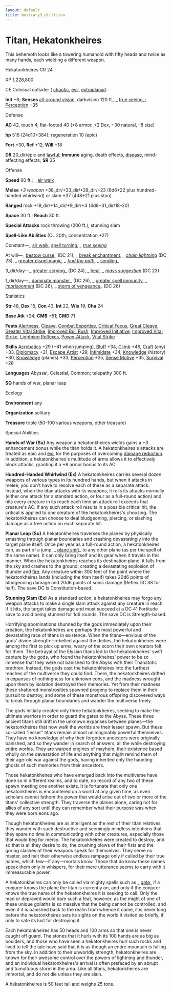 ```yaml
---
layout: default
title: bestiary3_dir/titan
---
```

# Titan, Hekatonkheires

This behemoth looks like a towering humanoid with fifty heads and twice as many hands, each wielding a different weapon.

Hekatonkheires CR 24

XP 1,228,800

CE Colossal outsider ( [chaotic](monsters_dir/creatureTypes#_chaotic-subtype), [evil](monsters_dir/creatureTypes#_evil-subtype), [extraplanar](monsters_dir/creatureTypes#_extraplanar-subtype))

**Init** +6; **Senses** [all-around vision](monsters_dir/universalMonsterRules#_all-around-vision), darkvision 120 ft., _ [true seeing](spells_dir/trueSeeing#_true-seeing)_; [Perception](skills_dir/perception#_perception) +35

Defense

**AC** 42, touch 4, flat-footed 40 (+8 armor, +2 Dex, +30 natural, –8 size)

**hp** 516 (24d10+384); regeneration 10 (epic)

**Fort** +30, **Ref** +12, **Will** +18

**DR** 20_dir/epic and [lawful](monsters_dir/creatureTypes#_lawful-subtype); **Immune** aging, death effects, [disease](monsters_dir/universalMonsterRules#_disease-(ex-or-su)), mind-affecting effects; **SR** 35

Offense

**Speed** 60 ft.; _ [air walk](spells_dir/airWalk#_air-walk)_

**Melee** _+3 weapon_ +38_dir/+33_dir/+28_dir/+23 (6d6+22 plus hundred-handed whirlwind) or slam +37 (4d8+21 plus stun)

**Ranged** rock +19_dir/+14_dir/+9_dir/+4 (4d8+31_dir/18–20)

**Space** 30 ft.; **Reach** 30 ft.

**Special Attacks** rock throwing (200 ft.), stunning slam

**Spell-Like Abilities** (CL 20th; concentration +27)

Constant—_ [air walk](spells_dir/airWalk#_air-walk), [spell turning](spells_dir/spellTurning#_spell-turning)_, _ [true seeing](spells_dir/trueSeeing#_true-seeing)_

At will—_ [bestow curse](spells_dir/bestowCurse#_bestow-curse)_ (DC 21), _ [break enchantment](spells_dir/breakEnchantment#_break-enchantment)_, _ [chain lightning](spells_dir/chainLightning#_chain-lightning)_ (DC 23), _ [greater dispel magic](spells_dir/dispelMagic#_dispel-magic-greater)_, _ [find the path](spells_dir/findThePath#_find-the-path)_, _ [sending](spells_dir/sending#_sending)_

3_dir/day—_ [greater scrying](spells_dir/scrying#_scrying-greater)_ (DC 24), _ [heal](spells_dir/heal#_heal)_, _ [mass suggestion](spells_dir/suggestion#_suggestion-mass)_ (DC 23)

1_dir/day—_ [dominate monster](spells_dir/dominateMonster#_dominate-monster)_ (DC 26), _ [greater spell immunity](spells_dir/spellImmunity#_spell-immunity-greater)_, _ [imprisonment](spells_dir/imprisonment#_imprisonment)_ (DC 26), _ [storm of vengeance](spells_dir/stormOfVengeance#_storm-of-vengeance)_ (DC 26)

Statistics

**Str** 48, **Dex** 15, **Con** 43, **Int** 22, **Wis** 19, **Cha** 24

**Base Atk** +24; **CMB** +51; **CMD** 71

**Feats** [Alertness](feats#_alertness), [Cleave](feats#_cleave), [Combat Expertise](feats#_combat-expertise), [Critical Focus](feats#_critical-focus), [Great Cleave](feats#_great-cleave), [Greater Vital Strike](feats#_greater-vital-strike), [Improved Bull Rush](feats#_improved-bull-rush), [Improved Initiative](feats#_improved-initiative), [Improved Vital Strike](feats#_improved-vital-strike), [Lightning Reflexes](feats#_lightning-reflexes), [Power Attack](feats#_power-attack), [Vital Strike](feats#_vital-strike)

**Skills** [Acrobatics](skills_dir/acrobatics#_acrobatics) +29 (+41 when jumping), [Bluff](skills_dir/bluff#_bluff) +34, [Climb](skills_dir/climb#_climb) +46, [Craft](skills_dir/craft#_craft) (any) +33, [Diplomacy](skills_dir/diplomacy#_diplomacy) +31, [Escape Artist](skills_dir/escapeArtist#_escape-artist) +29, [Intimidate](skills_dir/intimidate#_intimidate) +34, [Knowledge](skills_dir/knowledge#_knowledge) (history) +30, [Knowledge](skills_dir/knowledge#_knowledge) (planes) +33, [Perception](skills_dir/perception#_perception) +35, [Sense Motive](skills_dir/senseMotive#_sense-motive) +35, [Survival](skills_dir/survival#_survival) +28

**Languages** Abyssal, Celestial, Common; telepathy 300 ft.

**SQ** hands of war, planar leap

Ecology

**Environment** any

**Organization** solitary

**Treasure** triple (50–100 various weapons, other treasure)

Special Abilities

**Hands of War (Su)** Any weapon a hekatonkheires wields gains a +3 enhancement bonus while the titan holds it. A hekatonkheires's attacks are treated as epic and [evil](monsters_dir/creatureTypes#_evil-subtype) for the purposes of overcoming [damage reduction](monsters_dir/universalMonsterRules#_damage-reduction-(ex-or-su)). In addition, a hekatonkheires's multitude of arms allows it to effectively block attacks, granting it a +8 armor bonus to its AC.

**Hundred-Handed Whirlwind (Ex)** A hekatonkheires carries several dozen weapons of various types in its hundred hands, but when it attacks in melee, you don't have to resolve each of these as a separate attack. Instead, when the titan attacks with its weapons, it rolls its attacks normally (either one attack for a standard action, or four as a full-round action) and hits every creature in its reach each time an attack roll exceeds that creature's AC. If any such attack roll results in a possible critical hit, the critical is applied to one creature of the hekatonkheires's choosing. The hekatonkheires can choose to deal bludgeoning, piercing, or slashing damage as a free action on each separate hit.

**Planar Leap (Su)** A hekatonkheires traverses the planes by physically smashing through planar boundaries and crashing devastatingly into the target plane itself. Once per year as a full-round action, a hekatonkheires can, as part of a jump, _ [plane shift](spells_dir/planeShift#_plane-shift)_ to any other plane (as per the spell of the same name). It can only bring itself and its gear when it travels in this manner. When the hekatonkheires reaches its destination plane, it falls from the sky and crashes to the ground, creating a devastating explosion of thunder and [fire](monsters_dir/creatureTypes#_fire-subtype). Any creature within 300 feet of the point where the hekatonkheires lands (including the titan itself) takes 20d6 points of bludgeoning damage and 20d6 points of sonic damage (Reflex DC 38 for half). The save DC is Constitution-based.

**Stunning Slam (Ex)** As a standard action, a hekatonkheires may forgo any weapon attacks to make a single slam attack against any creature in reach. If it hits, the target takes damage and must succeed at a DC 41 Fortitude save to avoid being stunned for 1d6 rounds. The save DC is Strength-based.

Horrifying abominations shunned by the gods immediately upon their creation, the hekatonkheires are perhaps the most powerful and devastating race of titans in existence. When the titans—envious of the gods' divine strength—rebelled against the deities, the hekatonkheires were among the first to pick up arms, weary of the scorn their own creators felt for them. The betrayal of the Elysian titans led to the hekatonkheires' swift capture by the gods, who found the hekatonkheires' power to be so immense that they were not banished to the Abyss with their Thanatotic brethren. Instead, the gods cast the hekatonkheires into the furthest reaches of the multiverse they could find. There, the hekatonkheires drifted in expanses of nothingness for unknown eons, and the madness wrought upon them by isolation destroyed their memories. Yet from their madness these shattered monstrosities spawned progeny to replace them in their pursuit to destroy, and some of these monstrous offspring discovered ways to break through planar boundaries and wander the multiverse freely.

The gods initially created only three hekatonkheires, seeking to make the ultimate warriors in order to guard the gates to the Abyss. These three ancient titans still drift in the unknown expanses between planes—the hekatonkheires that now walk the worlds are their lesser spawn. But these so-called “lesser” titans remain almost unimaginably powerful themselves. They have no knowledge of why their forgotten ancestors were originally banished, and so they wander in search of answers, all the while destroying entire worlds. They are warped engines of mayhem, their existence based wholly on the devastation of life and anything that might remind them of their age-old war against the gods, having inherited only the haunting ghosts of such memories from their ancestors.

Those hekatonkheires who have emerged back into the multiverse have done so in different realms, and to date, no record of any two of these spawn meeting one another exists. It is fortunate that only one hekatonkheires is encountered on a world at any given time, as even scholars cannot fathom the power that would arise out of two or more of the titans' collective strength. They traverse the planes alone, caring not for allies of any sort until they can remember what their purpose was when they were born eons ago.

Though hekatonkheires are as intelligent as the rest of their titan relatives, they wander with such destructive and seemingly mindless intentions that they spare no time in communicating with other creatures, especially those that would beg for mercy. The hekatonkheires were created to destroy, and so that is all they desire to do; the crushing blows of their fists and the goring slashes of their weapons speak for themselves. They serve no master, and halt their otherwise endless rampage only if called by their true names, which few—if any—mortals know. Those that do know these names speak them only in whispers, for their mere utterance seems to carry with it immeasurable power.

A hekatonkheires can only be called via mighty spells such as _ [gate](spells_dir/gate#_gate)_ if a conjurer knows the plane the titan is currently on, and only if the conjurer knows the true name of the hekatonkheires it is seeking to call. Only the mad or depraved would dare such a feat, however, as the might of one of these unique goliaths is so massive that the being cannot be controlled, and even if it is banished back to the realm from whence it came, it is never long before the hekatonkheires sets its sights on the world it visited so briefly, if only to sate its lust for destroying it.

Each hekatonkheires has 50 heads and 100 arms so that one is never caught off guard. The stones that it hurls with its 100 hands are as big as boulders, and those who have seen a hekatonkheires hurl such rocks and lived to tell the tale have said that it is as though an entire mountain is falling from the sky. In addition to their unworldly strength, hekatonkheires are known for their awesome control over the powers of lightning and thunder, and an individual hekatonkheires's arrival is often prefaced by an abrupt and tumultuous storm in the area. Like all titans, hekatonkheires are immortal, and do not die unless they are slain.

A hekatonkheires is 50 feet tall and weighs 25 tons.

